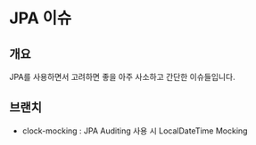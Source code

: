 # JPA 이슈

## 개요

JPA를 사용하면서 고려하면 좋을 아주 사소하고 간단한 이슈들입니다.

## 브랜치

- clock-mocking : JPA Auditing 사용 시 LocalDateTime Mocking
